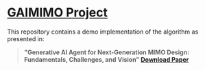 # [GAIMIMO Project]([https://zhewang77.github.io/GAI_MIMO/])



This repository contains a demo implementation of the algorithm as presented in:

> **"Generative AI Agent for Next-Generation MIMO Design: Fundamentals, Challenges, and Vision" [Download Paper](https://arxiv.org/pdf/2404.08878.pdf)**


				
